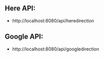 ## Here API:
- http://localhost:8080/api/heredirection

## Google API: 
- http://localhost:8080/api/googledirection